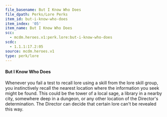 ```yaml
---
file_basename: But I Know Who Does
file_dpath: Perks/Lore Perks
item_id: but-i-know-who-does
item_index: '05'
item_name: But I Know Who Does
scc:
  - mcdm.heroes.v1:perk.lore:but-i-know-who-does
scdc:
  - 1.1.1:17.2:05
source: mcdm.heroes.v1
type: perk/lore
---
```


#### But I Know Who Does

Whenever you fail a test to recall lore using a skill from the lore skill group, you instinctively recall the nearest location where the information you seek might be found. This could be the tower of a local sage, a library in a nearby city, somewhere deep in a dungeon, or any other location of the Director's determination. The Director can decide that certain lore can't be revealed this way.
